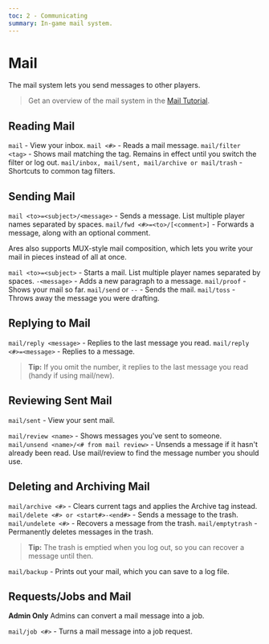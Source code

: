 ```yaml
---
toc: 2 - Communicating
summary: In-game mail system.
---
```

# Mail

The mail system lets you send messages to other players.

> Get an overview of the mail system in the [Mail Tutorial](/help/mail_tutorial).

## Reading Mail

`mail` - View your inbox.
`mail <#>` - Reads a mail message.
`mail/filter <tag>` - Shows mail matching the tag.  Remains in effect until you switch the filter or log out.
`mail/inbox, mail/sent, mail/archive or mail/trash` - Shortcuts to common tag filters.

## Sending Mail

`mail <to>=<subject>/<message>` - Sends a message.  List multiple player names separated by spaces.
`mail/fwd <#>=<to>/[<comment>]` - Forwards a message, along with an optional comment.

Ares also supports MUX-style mail composition, which lets you write your mail in pieces instead of all at once.

`mail <to>=<subject>` - Starts a mail.   List multiple player names separated by spaces.
`-<message>` - Adds a new paragraph to a message.
`mail/proof` - Shows your mail so far.
`mail/send` or `--` - Sends the mail.
`mail/toss` - Throws away the message you were drafting.

## Replying to Mail

`mail/reply <message>` - Replies to the last message you read.
`mail/reply <#>=<message>` - Replies to a message.

> **Tip:** If you omit the number, it replies to the last message you read (handy if using mail/new).

## Reviewing Sent Mail

`mail/sent` - View your sent mail.

`mail/review <name>` - Shows messages you've sent to someone.
`mail/unsend <name>/<# from mail review>` - Unsends a message if it hasn't already been read.  Use mail/review to find the message number you should use.

## Deleting and Archiving Mail

`mail/archive <#>` - Clears current tags and applies the Archive tag instead.
`mail/delete <#> or <start#>-<end#>` - Sends a message to the trash.
`mail/undelete <#>` - Recovers a message from the trash.
`mail/emptytrash` - Permanently deletes messages in the trash.

> **Tip:** The trash is emptied when you log out, so you can recover a message until then.

`mail/backup` - Prints out your mail, which you can save to a log file.

## Requests/Jobs and Mail
**Admin Only**
Admins can convert a mail message into a job.

`mail/job <#>` - Turns a mail message into a job request.
